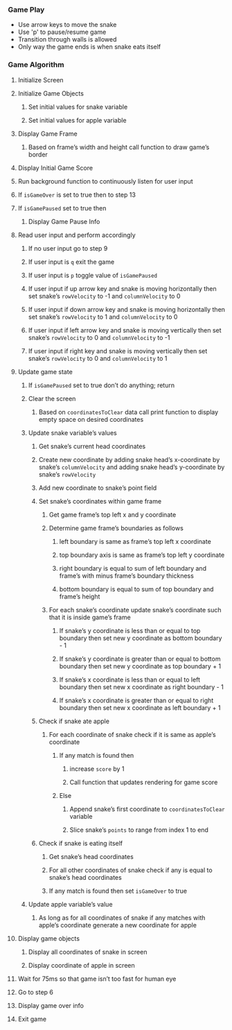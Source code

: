 <h3>Game Play</h3>
<ul>
<li>Use arrow keys to move the snake</li>
<li>Use 'p' to pause/resume game</li>
<li>Transition through walls is allowed</li>
<li>Only way the game ends is when snake eats itself</li>
</ul>
<h3>Game Algorithm</h3>

<ol><li><p>Initialize Screen</p></li><li><p>Initialize Game Objects</p><ol><li><p>Set initial values for snake variable</p></li><li><p>Set initial values for apple variable</p></li></ol></li><li><p>Display Game Frame</p><ol><li><p">Based on frame’s width and height call function to draw game’s border</p></li></ol></li><li><p>Display Initial Game Score </p></li><li><p>Run background function to continuously listen for user input</p></li><li><p>If <code>isGameOver</code> is set to true then to step 13</p></li><li><p>If <code>isGamePaused</code> set to true then</p><ol><li><p>Display Game Pause Info</p></li></ol></li><li><p>Read user input and perform accordingly</p><ol><li><p>If no user input go to step 9</p></li><li><p>If user input is <code>q</code> exit the game</p></li><li><p>If user input is <code>p</code> toggle value of <code>isGamePaused</code></p></li><li><p>If user input if up arrow key and snake is moving horizontally then set snake’s <code>rowVelocity</code> to -1 and <code>columnVelocity</code> to 0</p></li><li><p>If user input if down arrow key and snake is moving horizontally then set snake’s <code>rowVelocity</code> to 1 and <code>columnVelocity</code> to 0</p></li><li><p>If user input if left arrow key and snake is moving vertically then set snake’s <code>rowVelocity</code> to 0 and <code>columnVelocity</code> to -1</p></li><li><p>If user input if right key and snake is moving vertically then set snake’s <code>rowVelocity</code> to 0 and <code>columnVelocity</code> to 1</p></li></ol></li><li><p>Update game state</p><ol><li><p>If <code>isGamePaused</code> set to true don’t do anything; return</p></li><li><p>Clear the screen</p><ol><li><p>Based on <code>coordinatesToClear</code> data call print function to display empty space on desired coordinates</p></li></ol></li><li><p>Update snake variable’s values</p><ol><li><p>Get snake’s current head coordinates</p></li><li><p>Create new coordinate by adding snake head’s x-coordinate by snake’s <code>columnVelocity</code> and adding snake head’s y-coordinate by snake’s <code>rowVelocity</code></p></li><li><p>Add new coordinate to snake’s point field</p></li><li><p>Set snake’s coordinates within game frame</p><ol><li><p>Get game frame’s top left x and y coordinate</p></li><li><p>Determine game frame’s boundaries as follows</p><ol><li><p>left boundary is same as frame’s top left x coordinate</p></li><li><p>top boundary axis is same as frame’s top left y coordinate</p></li><li><p>right boundary is equal to sum of left boundary and frame’s with minus frame’s boundary thickness</p></li><li><p>bottom boundary is equal to sum of top boundary and frame’s height</p></li></ol></li><li><p>For each snake’s coordinate update snake’s coordinate such that it is inside game’s frame</p><ol><li><p>If snake’s y coordinate is less than or equal to top boundary then set new y coordinate as bottom boundary - 1</p></li><li><p>If snake’s y coordinate is greater than or equal to bottom boundary then set new y coordinate as top boundary + 1</p></li><li><p>If snake’s x coordinate is less than or equal to left boundary then set new x coordinate as right boundary - 1</p></li><li><p>If snake’s x coordinate is greater than or equal to right boundary then set new x coordinate as left boundary + 1 </p></li></ol></li></ol></li><li><p>Check if snake ate apple</p><ol ><li><p>For each coordinate of snake check if it is same as apple’s coordinate</p><ol><li><p>If any match is found then </p><ol><li><p>increase <code>score</code> by 1</p></li><li><p>Call function that updates rendering for game score</p></li></ol></li><li><p>Else</p><ol><li><p>Append snake’s first coordinate to <code>coordinatesToClear</code> variable</p></li><li><p>Slice snake’s <code>points</code> to range from index 1 to end</p></li></ol></li></ol></li></ol></li><li><p>Check if snake is eating itself</p><ol><li><p>Get snake’s head coordinates</p></li><li><p>For all other coordinates of snake check if any is equal to snake’s head coordinates</p></li><li><p>If any match is found then set <code>isGameOver</code> to true</p></li></ol></li></ol></li><li><p>Update apple variable’s value</p><ol><li><p>As long as for all coordinates of snake if any matches with apple’s coordinate generate a new coordinate for apple</p></li></ol></li></ol></li><li><p>Display game objects</p><ol><li><p>Display all coordinates of snake in screen</p></li><li><p>Display coordinate of apple in screen</p></li></ol></li><li><p>Wait for 75ms so that game isn’t too fast for human eye</p></li><li><p>Go to step 6</p></li><li><p>Display game over info</p></li><li><p>Exit game</p></li></ol>